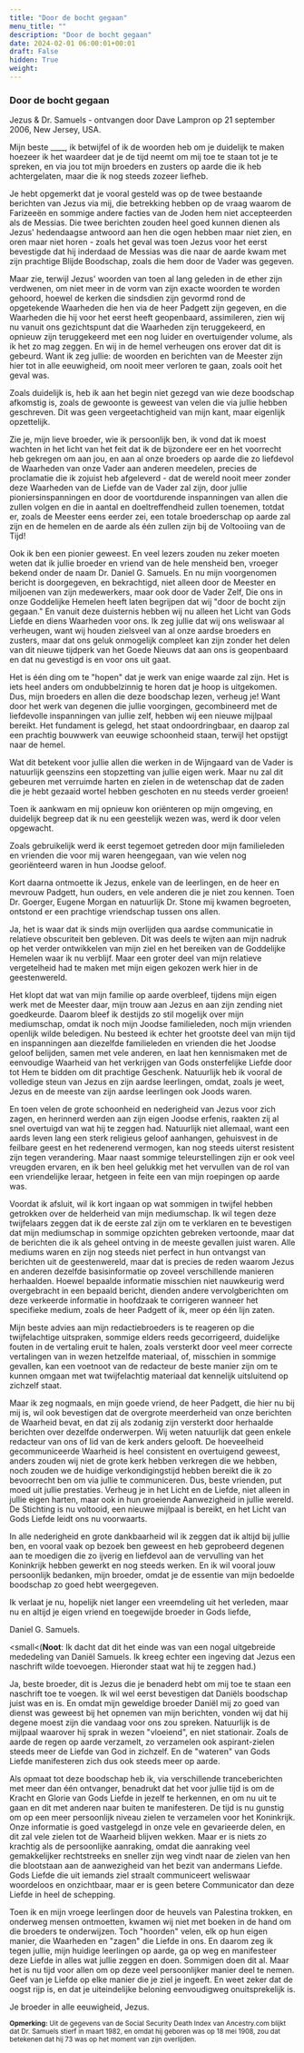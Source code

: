 ```yaml
---
title: "Door de bocht gegaan"
menu_title: ""
description: "Door de bocht gegaan"
date: 2024-02-01 06:00:01+00:01
draft: False
hidden: True
weight:
---
```

### Door de bocht gegaan

Jezus & Dr. Samuels - ontvangen door Dave Lampron op 21 september 2006, New Jersey, USA.

Mijn beste ____, ik betwijfel of ik de woorden heb om je duidelijk te maken hoezeer ik het waardeer dat je de tijd neemt om mij toe te staan tot je te spreken, en via jou tot mijn broeders en zusters op aarde die ik heb achtergelaten, maar die ik nog steeds zozeer liefheb.

Je hebt opgemerkt dat je vooral gesteld was op de twee bestaande berichten van Jezus via mij, die betrekking hebben op de vraag waarom de Farizeeën en sommige andere facties van de Joden hem niet accepteerden als de Messias. Die twee berichten zouden heel goed kunnen dienen als Jezus' hedendaagse antwoord aan hen die ogen hebben maar niet zien, en oren maar niet horen - zoals het geval was toen Jezus voor het eerst bevestigde dat hij inderdaad de Messias was die naar de aarde kwam met zijn prachtige Blijde Boodschap, zoals die hem door de Vader was gegeven.

Maar zie, terwijl Jezus' woorden van toen al lang geleden in de ether zijn verdwenen, om niet meer in de vorm van zijn exacte woorden te worden gehoord, hoewel de kerken die sindsdien zijn gevormd rond de opgetekende Waarheden die hen via de heer Padgett zijn gegeven, en die Waarheden die hij voor het eerst heeft geopenbaard, assimileren, zien wij nu vanuit ons gezichtspunt dat die Waarheden zijn teruggekeerd, en opnieuw zijn teruggekeerd met een nog luider en overtuigender volume, als ik het zo mag zeggen. En wij in de hemel verheugen ons erover dat dit is gebeurd. Want ik zeg jullie: de woorden en berichten van de Meester zijn hier tot in alle eeuwigheid, om nooit meer verloren te gaan, zoals ooit het geval was.

Zoals duidelijk is, heb ik aan het begin niet gezegd van wie deze boodschap afkomstig is, zoals de gewoonte is geweest van velen die via jullie hebben geschreven. Dit was geen vergeetachtigheid van mijn kant, maar eigenlijk opzettelijk.

Zie je, mijn lieve broeder, wie ik persoonlijk ben, ik vond dat ik moest wachten in het licht van het feit dat ik de bijzondere eer en het voorrecht heb gekregen om aan jou, en aan al onze broeders op aarde die zo liefdevol de Waarheden van onze Vader aan anderen meedelen, precies de proclamatie die ik zojuist heb afgeleverd - dat de wereld nooit meer zonder deze Waarheden van de Liefde van de Vader zal zijn, door jullie pioniersinspanningen en door de voortdurende inspanningen van allen die zullen volgen en die in aantal en doeltreffendheid zullen toenemen, totdat er, zoals de Meester eens eerder zei, een totale broederschap op aarde zal zijn en de hemelen en de aarde als één zullen zijn bij de Voltooiing van de Tijd!

Ook ik ben een pionier geweest. En veel lezers zouden nu zeker moeten weten dat ik jullie broeder en vriend van de hele mensheid ben, vroeger bekend onder de naam Dr. Daniel G. Samuels. En nu mijn voorgenomen bericht is doorgegeven, en bekrachtigd, niet alleen door de Meester en miljoenen van zijn medewerkers, maar ook door de Vader Zelf, Die ons in onze Goddelijke Hemelen heeft laten begrijpen dat wij "door de bocht zijn gegaan." En vanuit deze duisternis hebben wij nu alleen het Licht van Gods Liefde en diens Waarheden voor ons. Ik zeg jullie dat wij ons weliswaar al verheugen, want wij houden zielsveel van al onze aardse broeders en zusters, maar dat ons geluk onmogelijk compleet kan zijn zonder het delen van dit nieuwe tijdperk van het Goede Nieuws dat aan ons is geopenbaard en dat nu gevestigd is en voor ons uit gaat.

Het is één ding om te "hopen" dat je werk van enige waarde zal zijn. Het is iets heel anders om ondubbelzinnig te horen dat je hoop is uitgekomen. Dus, mijn broeders en allen die deze boodschap lezen, verheug je! Want door het werk van degenen die jullie voorgingen, gecombineerd met de liefdevolle inspanningen van jullie zelf, hebben wij een nieuwe mijlpaal bereikt. Het fundament is gelegd, het staat ondoordringbaar, en daarop zal een prachtig bouwwerk van eeuwige schoonheid staan, terwijl het opstijgt naar de hemel.

Wat dit betekent voor jullie allen die werken in de Wijngaard van de Vader is natuurlijk geenszins een stopzetting van jullie eigen werk. Maar nu zal dit gebeuren met verruimde harten en zielen in de wetenschap dat de zaden die je hebt gezaaid wortel hebben geschoten en nu steeds verder groeien!

Toen ik aankwam en mij opnieuw kon oriënteren op mijn omgeving, en duidelijk begreep dat ik nu een geestelijk wezen was, werd ik door velen opgewacht.

Zoals gebruikelijk werd ik eerst tegemoet getreden door mijn familieleden en vrienden die voor mij waren heengegaan, van wie velen nog georiënteerd waren in hun Joodse geloof.

Kort daarna ontmoette ik Jezus, enkele van de leerlingen, en de heer en mevrouw Padgett, hun ouders, en vele anderen die je niet zou kennen. Toen Dr. Goerger, Eugene Morgan en natuurlijk Dr. Stone mij kwamen begroeten, ontstond er een prachtige vriendschap tussen ons allen.

Ja, het is waar dat ik sinds mijn overlijden qua aardse communicatie in relatieve obscuriteit ben gebleven. Dit was deels te wijten aan mijn nadruk op het verder ontwikkelen van mijn ziel en het bereiken van de Goddelijke Hemelen waar ik nu verblijf. Maar een groter deel van mijn relatieve vergetelheid had te maken met mijn eigen gekozen werk hier in de geestenwereld.

Het klopt dat wat van mijn familie op aarde overbleef, tijdens mijn eigen werk met de Meester daar, mijn trouw aan Jezus en aan zijn zending niet goedkeurde. Daarom bleef ik destijds zo stil mogelijk over mijn mediumschap, omdat ik noch mijn Joodse familieleden, noch mijn vrienden openlijk wilde beledigen. Nu besteed ik echter het grootste deel van mijn tijd en inspanningen aan diezelfde familieleden en vrienden die het Joodse geloof belijden, samen met vele anderen, en laat hen kennismaken met de eenvoudige Waarheid van het verkrijgen van Gods onsterfelijke Liefde door tot Hem te bidden om dit prachtige Geschenk. Natuurlijk heb ik vooral de volledige steun van Jezus en zijn aardse leerlingen, omdat, zoals je weet, Jezus en de meeste van zijn aardse leerlingen ook Joods waren.

En toen velen de grote schoonheid en nederigheid van Jezus voor zich zagen, en herinnerd werden aan zijn eigen Joodse erfenis, raakten zij al snel overtuigd van wat hij te zeggen had. Natuurlijk niet allemaal, want een aards leven lang een sterk religieus geloof aanhangen, gehuisvest in de feilbare geest en het redenerend vermogen, kan nog steeds uiterst resistent zijn tegen verandering. Maar naast sommige teleurstellingen zijn er ook veel vreugden ervaren, en ik ben heel gelukkig met het vervullen van de rol van een vriendelijke leraar, hetgeen in feite een van mijn roepingen op aarde was.

Voordat ik afsluit, wil ik kort ingaan op wat sommigen in twijfel hebben getrokken over de helderheid van mijn mediumschap. Ik wil tegen deze twijfelaars zeggen dat ik de eerste zal zijn om te verklaren en te bevestigen dat mijn mediumschap in sommige opzichten gebreken vertoonde, maar dat de berichten die ik als geheel ontving in de meeste gevallen juist waren. Alle mediums waren en zijn nog steeds niet perfect in hun ontvangst van berichten uit de geestenwereld, maar dat is precies de reden waarom Jezus en anderen dezelfde basisinformatie op zoveel verschillende manieren herhaalden. Hoewel bepaalde informatie misschien niet nauwkeurig werd overgebracht in een bepaald bericht, dienden andere vervolgberichten om deze verkeerde informatie in hoofdzaak te corrigeren wanneer het specifieke medium, zoals de heer Padgett of ik, meer op één lijn zaten.

Mijn beste advies aan mijn redactiebroeders is te reageren op die twijfelachtige uitspraken, sommige elders reeds gecorrigeerd, duidelijke fouten in de vertaling eruit te halen, zoals versterkt door veel meer correcte vertalingen van in wezen hetzelfde materiaal, of, misschien in sommige gevallen, kan een voetnoot van de redacteur de beste manier zijn om te kunnen omgaan met wat twijfelachtig materiaal dat kennelijk uitsluitend op zichzelf staat.

Maar ik zeg nogmaals, en mijn goede vriend, de heer Padgett, die hier nu bij mij is, wil ook bevestigen dat de overgrote meerderheid van onze berichten de Waarheid bevat, en dat zij als zodanig zijn versterkt door herhaalde berichten over dezelfde onderwerpen. Wij weten natuurlijk dat geen enkele redacteur van ons of lid van de kerk anders gelooft. De hoeveelheid gecommuniceerde Waarheid is heel consistent en overtuigend geweest, anders zouden wij niet de grote kerk hebben verkregen die we hebben, noch zouden we de huidige verkondigingstijd hebben bereikt die ik zo bevoorrecht ben om via jullie te communiceren. Dus, beste vrienden, put moed uit jullie prestaties. Verheug je in het Licht en de Liefde, niet alleen in jullie eigen harten, maar ook in hun groeiende Aanwezigheid in jullie wereld. De Stichting is nu voltooid, een nieuwe mijlpaal is bereikt, en het Licht van Gods Liefde leidt ons nu voorwaarts.

In alle nederigheid en grote dankbaarheid wil ik zeggen dat ik altijd bij jullie ben, en vooral vaak op bezoek ben geweest en heb geprobeerd degenen aan te moedigen die zo ijverig en liefdevol aan de vervulling van het Koninkrijk hebben gewerkt en nog steeds werken. En ik wil vooral jouw persoonlijk bedanken, mijn broeder, omdat je de essentie van mijn bedoelde boodschap zo goed hebt weergegeven.

Ik verlaat je nu, hopelijk niet langer een vreemdeling uit het verleden, maar nu en altijd je eigen vriend en toegewijde broeder in Gods liefde,

Daniel G. Samuels.

<small<(**Noot**: Ik dacht dat dit het einde was van een nogal uitgebreide mededeling van Daniël Samuels. Ik kreeg echter een ingeving dat Jezus een naschrift wilde toevoegen. Hieronder staat wat hij te zeggen had.)
</small>

Ja, beste broeder, dit is Jezus die je benaderd hebt om mij toe te staan een naschrift toe te voegen. Ik wil wel eerst bevestigen dat Daniëls boodschap juist was en is. En omdat mijn geweldige broeder Daniël mij zo goed van dienst was geweest bij het opnemen van mijn berichten, vonden wij dat hij degene moest zijn die vandaag voor ons zou spreken. Natuurlijk is de mijlpaal waarover hij sprak in wezen "vloeiend", en niet stationair. Zoals de aarde de regen op aarde verzamelt, zo verzamelen ook aspirant-zielen steeds meer de Liefde van God in zichzelf. En de "wateren" van Gods Liefde manifesteren zich dus ook steeds meer op aarde.

Als opmaat tot deze boodschap heb ik, via verschillende tranceberichten met meer dan één ontvanger, benadrukt dat het voor jullie tijd is om de Kracht en Glorie van Gods Liefde in jezelf te herkennen, en om nu uit te gaan en dit met anderen naar buiten te manifesteren. De tijd is nu gunstig om op een meer persoonlijk niveau zielen te verzamelen voor het Koninkrijk. Onze informatie is goed vastgelegd in onze vele en gevarieerde delen, en dit zal vele zielen tot de Waarheid blijven wekken. Maar er is niets zo krachtig als de persoonlijke aanraking, omdat die aanraking veel gemakkelijker rechtstreeks en sneller zijn weg vindt naar de zielen van hen die blootstaan aan de aanwezigheid van het bezit van andermans Liefde. Gods Liefde die uit iemands ziel straalt communiceert weliswaar woordeloos en onzichtbaar, maar er is geen betere Communicator dan deze Liefde in heel de schepping.

Toen ik en mijn vroege leerlingen door de heuvels van Palestina trokken, en onderweg mensen ontmoetten, kwamen wij niet met boeken in de hand om die broeders te onderwijzen. Toch "hoorden" velen, elk op hun eigen manier, die Waarheden en "zagen" die Liefde in ons. En daarom zeg ik tegen jullie, mijn huidige leerlingen op aarde, ga op weg en manifesteer deze Liefde in alles wat jullie zeggen en doen. Sommigen doen dit al. Maar het is nu tijd voor allen om op deze veel persoonlijker manier deel te nemen. Geef van je Liefde op elke manier die je ziel je ingeeft. En weet zeker dat de oogst rijp is, en dat je uiteindelijke beloning eenvoudigweg onuitsprekelijk is.

Je broeder in alle eeuwigheid, Jezus.
<small>

**Opmerking:** Uit de gegevens van de Social Security Death Index van Ancestry.com blijkt dat Dr. Samuels stierf in maart 1982, en omdat hij geboren was op 18 mei 1908, zou dat betekenen dat hij 73 was op het moment van zijn overlijden.

